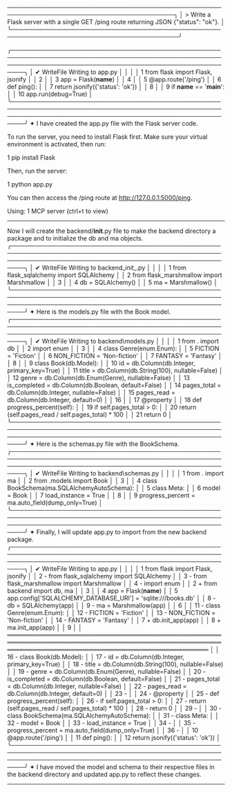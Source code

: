 ─────────────────────────────────────────────────────────────────────────────────────────╮
│  > Write a Flask server with a single GET /ping route returning JSON {"status": "ok"}.  │
╰─────────────────────────────────────────────────────────────────────────────────────────╯

 ╭─────────────────────────────────────────────────────────────────────────────────────────────────────────────────────────────────────────────────────────╮
 │ ✔  WriteFile Writing to app.py                                                                                                                          │
 │                                                                                                                                                         │
 │     1 from flask import Flask, jsonify                                                                                                                  │
 │     2                                                                                                                                                   │
 │     3 app = Flask(__name__)                                                                                                                             │
 │     4                                                                                                                                                   │
 │     5 @app.route('/ping')                                                                                                                               │
 │     6 def ping():                                                                                                                                       │
 │     7     return jsonify({'status': 'ok'})                                                                                                              │
 │     8                                                                                                                                                   │
 │     9 if __name__ == '__main__':                                                                                                                        │
 │    10     app.run(debug=True)                                                                                                                           │
 ╰─────────────────────────────────────────────────────────────────────────────────────────────────────────────────────────────────────────────────────────╯
✦ I have created the app.py file with the Flask server code.

  To run the server, you need to install Flask first. Make sure your virtual environment is activated, then run:

   1 pip install Flask

  Then, run the server:

   1 python app.py

  You can then access the /ping route at http://127.0.0.1:5000/ping.

Using: 1 MCP server (ctrl+t to view)






---------------------------------------------------------------------------------------------------------------------------------------------------



 Now I will create the backend/__init__.py file to make the backend directory a package and to initialize the db and ma objects.
 ╭─────────────────────────────────────────────────────────────────────────────────────────────────────────────────────────────────────────────────────────╮
 │ ✔  WriteFile Writing to backend\__init__.py                                                                                                             │
 │                                                                                                                                                         │
 │    1 from flask_sqlalchemy import SQLAlchemy                                                                                                            │
 │    2 from flask_marshmallow import Marshmallow                                                                                                          │
 │    3                                                                                                                                                    │
 │    4 db = SQLAlchemy()                                                                                                                                  │
 │    5 ma = Marshmallow()                                                                                                                                 │
 ╰─────────────────────────────────────────────────────────────────────────────────────────────────────────────────────────────────────────────────────────╯
✦ Here is the models.py file with the Book model.
 ╭─────────────────────────────────────────────────────────────────────────────────────────────────────────────────────────────────────────────────────────╮
 │ ✔  WriteFile Writing to backend\models.py                                                                                                               │
 │                                                                                                                                                         │
 │     1 from . import db                                                                                                                                  │
 │     2 import enum                                                                                                                                       │
 │     3                                                                                                                                                   │
 │     4 class Genre(enum.Enum):                                                                                                                           │
 │     5     FICTION = 'Fiction'                                                                                                                           │
 │     6     NON_FICTION = 'Non-fiction'                                                                                                                   │
 │     7     FANTASY = 'Fantasy'                                                                                                                           │
 │     8                                                                                                                                                   │
 │     9 class Book(db.Model):                                                                                                                             │
 │    10     id = db.Column(db.Integer, primary_key=True)                                                                                                  │
 │    11     title = db.Column(db.String(100), nullable=False)                                                                                             │
 │    12     genre = db.Column(db.Enum(Genre), nullable=False)                                                                                             │
 │    13     is_completed = db.Column(db.Boolean, default=False)                                                                                           │
 │    14     pages_total = db.Column(db.Integer, nullable=False)                                                                                           │
 │    15     pages_read = db.Column(db.Integer, default=0)                                                                                                 │
 │    16                                                                                                                                                   │
 │    17     @property                                                                                                                                     │
 │    18     def progress_percent(self):                                                                                                                   │
 │    19         if self.pages_total > 0:                                                                                                                  │
 │    20             return (self.pages_read / self.pages_total) * 100                                                                                     │
 │    21         return 0                                                                                                                                  │
 ╰─────────────────────────────────────────────────────────────────────────────────────────────────────────────────────────────────────────────────────────╯
✦ Here is the schemas.py file with the BookSchema.
 ╭─────────────────────────────────────────────────────────────────────────────────────────────────────────────────────────────────────────────────────────╮
 │ ✔  WriteFile Writing to backend\schemas.py                                                                                                              │
 │                                                                                                                                                         │
 │    1 from . import ma                                                                                                                                   │
 │    2 from .models import Book                                                                                                                           │
 │    3                                                                                                                                                    │
 │    4 class BookSchema(ma.SQLAlchemyAutoSchema):                                                                                                         │
 │    5     class Meta:                                                                                                                                    │
 │    6         model = Book                                                                                                                               │
 │    7         load_instance = True                                                                                                                       │
 │    8                                                                                                                                                    │
 │    9     progress_percent = ma.auto_field(dump_only=True)                                                                                               │
 ╰─────────────────────────────────────────────────────────────────────────────────────────────────────────────────────────────────────────────────────────╯
✦ Finally, I will update app.py to import from the new backend package.
 ╭─────────────────────────────────────────────────────────────────────────────────────────────────────────────────────────────────────────────────────────╮
 │ ✔  WriteFile Writing to app.py                                                                                                                          │
 │                                                                                                                                                         │
 │     1   from flask import Flask, jsonify                                                                                                                │
 │     2 - from flask_sqlalchemy import SQLAlchemy                                                                                                         │
 │     3 - from flask_marshmallow import Marshmallow                                                                                                       │
 │     4 - import enum                                                                                                                                     │
 │     2 + from backend import db, ma                                                                                                                      │
 │     3                                                                                                                                                   │
 │     4   app = Flask(__name__)                                                                                                                           │
 │     5   app.config['SQLALCHEMY_DATABASE_URI'] = 'sqlite:///books.db'                                                                                    │
 │     8 - db = SQLAlchemy(app)                                                                                                                            │
 │     9 - ma = Marshmallow(app)                                                                                                                           │
 │     6                                                                                                                                                   │
 │    11 - class Genre(enum.Enum):                                                                                                                         │
 │    12 -     FICTION = 'Fiction'                                                                                                                         │
 │    13 -     NON_FICTION = 'Non-fiction'                                                                                                                 │
 │    14 -     FANTASY = 'Fantasy'                                                                                                                         │
 │     7 + db.init_app(app)                                                                                                                                │
 │     8 + ma.init_app(app)                                                                                                                                │
 │     9                                                                                                                                                   │
 │    ═══════════════════════════════════════════════════════════════════════════════════════════════════════════════════════════════════════════════════  │
 │    16 - class Book(db.Model):                                                                                                                           │
 │    17 -     id = db.Column(db.Integer, primary_key=True)                                                                                                │
 │    18 -     title = db.Column(db.String(100), nullable=False)                                                                                           │
 │    19 -     genre = db.Column(db.Enum(Genre), nullable=False)                                                                                           │
 │    20 -     is_completed = db.Column(db.Boolean, default=False)                                                                                         │
 │    21 -     pages_total = db.Column(db.Integer, nullable=False)                                                                                         │
 │    22 -     pages_read = db.Column(db.Integer, default=0)                                                                                               │
 │    23 -                                                                                                                                                 │
 │    24 -     @property                                                                                                                                   │
 │    25 -     def progress_percent(self):                                                                                                                 │
 │    26 -         if self.pages_total > 0:                                                                                                                │
 │    27 -             return (self.pages_read / self.pages_total) * 100                                                                                   │
 │    28 -         return 0                                                                                                                                │
 │    29 -                                                                                                                                                 │
 │    30 - class BookSchema(ma.SQLAlchemyAutoSchema):                                                                                                      │
 │    31 -     class Meta:                                                                                                                                 │
 │    32 -         model = Book                                                                                                                            │
 │    33 -         load_instance = True                                                                                                                    │
 │    34 -                                                                                                                                                 │
 │    35 -     progress_percent = ma.auto_field(dump_only=True)                                                                                            │
 │    36 -                                                                                                                                                 │
 │    10   @app.route('/ping')                                                                                                                             │
 │    11   def ping():                                                                                                                                     │
 │    12       return jsonify({'status': 'ok'})                                                                                                            │
 ╰─────────────────────────────────────────────────────────────────────────────────────────────────────────────────────────────────────────────────────────╯
✦ I have moved the model and schema to their respective files in the backend directory and updated app.py to reflect these changes.







----------------------------------------------------------------------------------------------------------------------